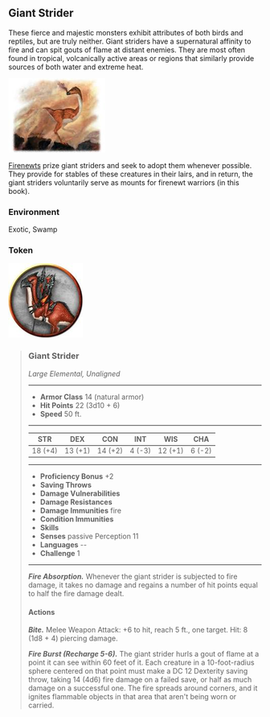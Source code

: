 ## Giant Strider
These fierce and majestic monsters exhibit attributes of both birds and reptiles, but are truly neither. Giant striders have a supernatural affinity to fire and can spit gouts of flame at distant enemies. They are most often found in tropical, volcanically active areas or regions that similarly provide sources of both water and extreme heat.

![](GiantStrider.jpeg)

[Firenewts](Firenewts.md) prize giant striders and seek to adopt them whenever possible. They provide for stables of these creatures in their lairs, and in return, the giant striders voluntarily serve as mounts for firenewt warriors (in this book).

### Environment
Exotic, Swamp

### Token
![](GiantStrider-Token.jpeg)

>### Giant Strider
>*Large Elemental, Unaligned*
>___
>- **Armor Class** 14 (natural armor)
>- **Hit Points** 22 (3d10 + 6)
>- **Speed** 50 ft.
>___
>|**STR**|**DEX**|**CON**|**INT**|**WIS**|**CHA**|
>|:---:|:---:|:---:|:---:|:---:|:---:|
>|18 (+4)|13 (+1)|14 (+2)|4 (-3)|12 (+1)|6 (-2)|
>
>___
>- **Proficiency Bonus** +2
>- **Saving Throws** 
>- **Damage Vulnerabilities** 
>- **Damage Resistances** 
>- **Damage Immunities** fire
>- **Condition Immunities** 
>- **Skills** 
>- **Senses** passive Perception 11
>- **Languages** --
>- **Challenge** 1
>___
>***Fire Absorption.*** Whenever the giant strider is subjected to fire damage, it takes no damage and regains a number of hit points equal to half the fire damage dealt.
>
>#### Actions
>***Bite.*** Melee Weapon Attack: +6 to hit, reach 5 ft., one target. Hit: 8 (1d8 + 4) piercing damage.
>
>***Fire Burst (Recharge 5-6).*** The giant strider hurls a gout of flame at a point it can see within 60 feet of it. Each creature in a 10-foot-radius sphere centered on that point must make a DC 12 Dexterity saving throw, taking 14 (4d6) fire damage on a failed save, or half as much damage on a successful one. The fire spreads around corners, and it ignites flammable objects in that area that aren't being worn or carried.
>

